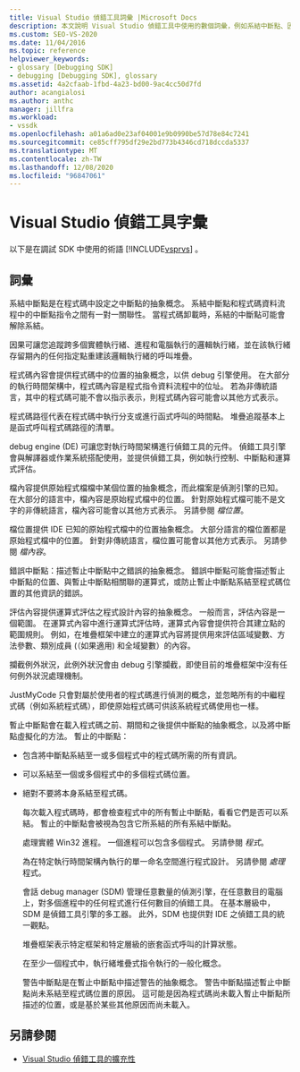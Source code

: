 ```yaml
---
title: Visual Studio 偵錯工具詞彙 |Microsoft Docs
description: 本文說明 Visual Studio 偵錯工具中使用的數個詞彙，例如系結中斷點、因果和程式碼內容。
ms.custom: SEO-VS-2020
ms.date: 11/04/2016
ms.topic: reference
helpviewer_keywords:
- glossary [Debugging SDK]
- debugging [Debugging SDK], glossary
ms.assetid: 4a2cfaab-1fbd-4a23-bd00-9ac4cc50d7fd
author: acangialosi
ms.author: anthc
manager: jillfra
ms.workload:
- vssdk
ms.openlocfilehash: a01a6ad0e23af04001e9b0990be57d78e84c7241
ms.sourcegitcommit: ce85cff795df29e2bd773b4346cd718dccda5337
ms.translationtype: MT
ms.contentlocale: zh-TW
ms.lasthandoff: 12/08/2020
ms.locfileid: "96847061"
---
```

# <a name="visual-studio-debugger-glossary"></a>Visual Studio 偵錯工具字彙
以下是在調試 SDK 中使用的術語 [!INCLUDE[vsprvs](../../../code-quality/includes/vsprvs_md.md)] 。

## <a name="terms"></a>詞彙
 系結中斷點是在程式碼中設定之中斷點的抽象概念。 系結中斷點和程式碼資料流程中的中斷點指令之間有一對一關聯性。 當程式碼卸載時，系結的中斷點可能會解除系結。

 因果可讓您追蹤跨多個實體執行緒、進程和電腦執行的邏輯執行緒，並在該執行緒存留期內的任何指定點重建該邏輯執行緒的呼叫堆疊。

 程式碼內容會提供程式碼中的位置的抽象概念，以供 debug 引擎使用。 在大部分的執行時間架構中，程式碼內容是程式指令資料流程中的位址。 若為非傳統語言，其中的程式碼可能不會以指示表示，則程式碼內容可能會以其他方式表示。

 程式碼路徑代表在程式碼中執行分支或進行函式呼叫的時間點。 堆疊追蹤基本上是函式呼叫程式碼路徑的清單。

 debug engine (DE) 可讓您對執行時間架構進行偵錯工具的元件。 偵錯工具引擎會與解譯器或作業系統搭配使用，並提供偵錯工具，例如執行控制、中斷點和運算式評估。

 檔內容提供原始程式檔檔中某個位置的抽象概念，而此檔案是偵測引擎的已知。 在大部分的語言中，檔內容是原始程式檔中的位置。 針對原始程式檔可能不是文字的非傳統語言，檔內容可能會以其他方式表示。 另請參閱 *檔位置*。

 檔位置提供 IDE 已知的原始程式檔中的位置抽象概念。 大部分語言的檔位置都是原始程式檔中的位置。 針對非傳統語言，檔位置可能會以其他方式表示。 另請參閱 *檔內容*。

 錯誤中斷點：描述暫止中斷點中之錯誤的抽象概念。 錯誤中斷點可能會描述暫止中斷點的位置、與暫止中斷點相關聯的運算式，或防止暫止中斷點系結至程式碼位置的其他資訊的錯誤。

 評估內容提供運算式評估之程式設計內容的抽象概念。 一般而言，評估內容是一個範圍。 在運算式內容中進行運算式評估時，運算式內容會提供符合其建立點的範圍規則。 例如，在堆疊框架中建立的運算式內容將提供用來評估區域變數、方法參數、類別成員 (（如果適用) 和全域變數）的內容。

 攔截例外狀況，此例外狀況會由 debug 引擎攔截，即使目前的堆疊框架中沒有任何例外狀況處理機制。

 JustMyCode 只會對屬於使用者的程式碼進行偵測的概念，並忽略所有的中繼程式碼（例如系統程式碼），即使原始程式碼可供該系統程式碼使用也一樣。

 暫止中斷點會在載入程式碼之前、期間和之後提供中斷點的抽象概念，以及將中斷點虛擬化的方法。 暫止的中斷點：

- 包含將中斷點系結至一或多個程式中的程式碼所需的所有資訊。

- 可以系結至一個或多個程式中的多個程式碼位置。

- 絕對不要將本身系結至程式碼。

  每次載入程式碼時，都會檢查程式中的所有暫止中斷點，看看它們是否可以系結。 暫止的中斷點會被視為包含它所系結的所有系結中斷點。

  處理實體 Win32 進程。 一個進程可以包含多個程式。 另請參閱 *程式*。

  為在特定執行時間架構內執行的單一命名空間進行程式設計。 另請參閱 *處理* 程式。

  會話 debug manager (SDM) 管理任意數量的偵測引擎，在任意數目的電腦上，對多個進程中的任何程式進行任何數目的偵錯工具。 在基本層級中，SDM 是偵錯工具引擎的多工器。 此外，SDM 也提供對 IDE 之偵錯工具的統一觀點。

  堆疊框架表示特定框架和特定層級的嵌套函式呼叫的計算狀態。

  在至少一個程式中，執行緒堆疊式指令執行的一般化概念。

  警告中斷點是在暫止中斷點中描述警告的抽象概念。 警告中斷點描述暫止中斷點尚未系結至程式碼位置的原因。 這可能是因為程式碼尚未載入暫止中斷點所描述的位置，或是基於某些其他原因而尚未載入。

## <a name="see-also"></a>另請參閱
- [Visual Studio 偵錯工具的擴充性](../../../extensibility/debugger/visual-studio-debugger-extensibility.md)
